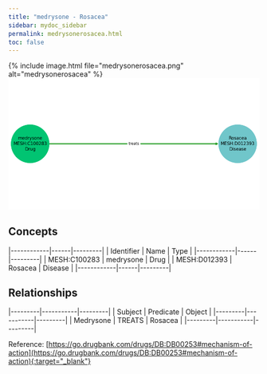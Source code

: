```yaml
---
title: "medrysone - Rosacea"
sidebar: mydoc_sidebar
permalink: medrysonerosacea.html
toc: false 
---
```


{% include image.html file="medrysonerosacea.png" alt="medrysonerosacea" %}![Path Visualization](/images/medrysonerosacea.png)

## Concepts

|------------|------|---------|
| Identifier | Name | Type    |
|------------|------|---------|
| MESH:C100283 | medrysone | Drug |
| MESH:D012393 | Rosacea | Disease |
|------------|------|---------|

## Relationships

|---------|-----------|---------|
| Subject | Predicate | Object  |
|---------|-----------|---------|
| Medrysone | TREATS | Rosacea |
|---------|-----------|---------|

Reference: [https://go.drugbank.com/drugs/DB:DB00253#mechanism-of-action](https://go.drugbank.com/drugs/DB:DB00253#mechanism-of-action){:target="_blank"}